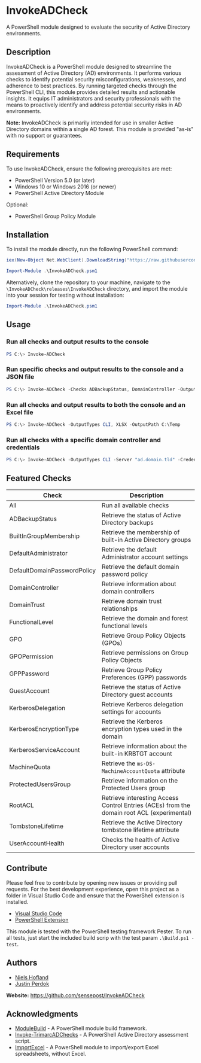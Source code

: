 # InvokeADCheck

A PowerShell module designed to evaluate the security of Active Directory environments.

## Description

InvokeADCheck is a PowerShell module designed to streamline the assessment of Active Directory (AD) environments.
It performs various checks to identify potential security misconfigurations, weaknesses, and adherence to best practices.
By running targeted checks through the PowerShell CLI, this module provides detailed results and actionable insights. It equips IT administrators and security professionals with the means to proactively identify and address potential security risks in AD environments.

**Note:** InvokeADCheck is primarily intended for use in smaller Active Directory domains within a single AD forest. This module is provided "as-is" with no support or guarantees.

## Requirements

To use InvokeADCheck, ensure the following prerequisites are met:

* PowerShell Version 5.0 (or later)
* Windows 10 or Windows 2016 (or newer)
* PowerShell Active Directory Module

Optional:

* PowerShell Group Policy Module

## Installation

To install the module directly, run the following PowerShell command:

```PowerShell
iex(New-Object Net.WebClient).DownloadString("https://raw.githubusercontent.com/sensepost/InvokeADCheck/refs/heads/main/Install.ps1")

Import-Module .\InvokeADCheck.psm1
```

Alternatively, clone the repository to your machine, navigate to the `\InvokeADCheck\releases\InvokeADCheck` directory, and import the module into your session for testing without installation:

```PowerShell
Import-Module .\InvokeADCheck.psm1
```

## Usage

### Run all checks and output results to the console

```PowerShell
PS C:\> Invoke-ADCheck
```

### Run specific checks and output results to the console and a JSON file

```PowerShell
PS C:\> Invoke-ADCheck -Checks ADBackupStatus, DomainController -OutputTypes CLI, JSON -OutputPath C:\Temp
```

### Run all checks and output results to both the console and an Excel file

```PowerShell
PS C:\> Invoke-ADCheck -OutputTypes CLI, XLSX -OutputPath C:\Temp
```

### Run all checks with a specific domain controller and credentials

```PowerShell
PS C:\> Invoke-ADCheck -OutputTypes CLI -Server "ad.domain.tld" -Credential (Get-Credential)
```

## Featured Checks

| Check                   | Description                                                                                |
|-------------------------|--------------------------------------------------------------------------------------------|
| All                     | Run all available checks                                                                  |
| ADBackupStatus          | Retrieve the status of Active Directory backups                                           |
| BuiltInGroupMembership  | Retrieve the membership of built-in Active Directory groups                               |
| DefaultAdministrator    | Retrieve the default Administrator account settings                                       |
| DefaultDomainPasswordPolicy | Retrieve the default domain password policy                                           |
| DomainController        | Retrieve information about domain controllers                                             |
| DomainTrust             | Retrieve domain trust relationships                                                       |
| FunctionalLevel         | Retrieve the domain and forest functional levels                                          |
| GPO                     | Retrieve Group Policy Objects (GPOs)                                                      |
| GPOPermission           | Retrieve permissions on Group Policy Objects                                              |
| GPPPassword             | Retrieve Group Policy Preferences (GPP) passwords                                         |
| GuestAccount            | Retrieve the status of Active Directory guest accounts                                    |
| KerberosDelegation      | Retrieve Kerberos delegation settings for accounts                                        |
| KerberosEncryptionType  | Retrieve the Kerberos encryption types used in the domain                                 |
| KerberosServiceAccount  | Retrieve information about the built-in KRBTGT account                                    |
| MachineQuota            | Retrieve the `ms-DS-MachineAccountQuota` attribute                                        |
| ProtectedUsersGroup     | Retrieve information on the Protected Users group                                         |
| RootACL                 | Retrieve interesting Access Control Entries (ACEs) from the domain root ACL (experimental)|
| TombstoneLifetime       | Retrieve the Active Directory tombstone lifetime attribute                                |
| UserAccountHealth       | Checks the health of Active Directory user accounts                                       |

## Contribute

Please feel free to contribute by opening new issues or providing pull requests.
For the best development experience, open this project as a folder in Visual
Studio Code and ensure that the PowerShell extension is installed.

* [Visual Studio Code](https://code.visualstudio.com/)
* [PowerShell Extension](https://marketplace.visualstudio.com/items?itemName=ms-vscode.PowerShell)

This module is tested with the PowerShell testing framework Pester. To run all tests, just start the included build scrip with the test param `.\Build.ps1 -test`.

## Authors

* [Niels Hofland](https://github.com/N1ck3nd)
* [Justin Perdok](https://github.com/justin-p)

**Website:** <https://github.com/sensepost/InvokeADCheck>

## Acknowledgments

* [ModuleBuild](https://github.com/ModuleBuild/ModuleBuild) - A PowerShell module build framework.
* [Invoke-TrimarcADChecks](https://github.com/Trimarc/Invoke-TrimarcADChecks/) - A PowerShell Active Directory assessment script.
* [ImportExcel](https://github.com/dfinke/ImportExcel) - A  PowerShell module to import/export Excel spreadsheets, without Excel.
